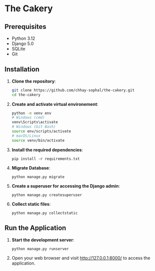 # The Cakery

## Prerequisites

- Python 3.12
- Django 5.0
- SQLite
- Git

## Installation

1. **Clone the repository**:
   ```bash
   git clone https://github.com/chhay-sophal/the-cakery.git
   cd the-cakery
   ```

2. **Create and activate virtual environement**:
   ```bash
   python -m venv env
   # Windows (cmd)
   venv\Scripts\activate
   # Windows (Git Bash)
   source env/scripts/activate
   # macOS/Linux
   source venv/bin/activate
   ```

3. **Install the required dependencies**:
   ```
   pip install -r requirements.txt
   ```

4. **Migrate Database**:
   ```
   python manage.py migrate
   ```

5. **Create a superuser for accessing the Django admin**:
   ```
   python manage.py createsuperuser
   ```

6. **Collect static files**:
   ```
   python manage.py collectstatic
   ```

## Run the Application

1. **Start the development server**:
   ```
   python manage.py runserver
   ```

2. Open your web browser and visit http://127.0.0.1:8000/ to access the application.

